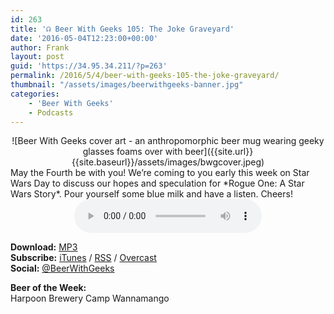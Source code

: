 ```yaml
---
id: 263
title: '☊ Beer With Geeks 105: The Joke Graveyard'
date: '2016-05-04T12:23:00+00:00'
author: Frank
layout: post
guid: 'https://34.95.34.211/?p=263'
permalink: /2016/5/4/beer-with-geeks-105-the-joke-graveyard/
thumbnail: "/assets/images/beerwithgeeks-banner.jpg"
categories:
    - 'Beer With Geeks'
    - Podcasts
---
```

<div markdown="1" style="text-align: center;">
![Beer With Geeks cover art - an anthropomorphic beer mug wearing geeky glasses foams over with beer]({{site.url}}{{site.baseurl}}/assets/images/bwgcover.jpeg)
</div>
May the Fourth be with you! We’re coming to you early this week on Star Wars Day to discuss our hopes and speculation for *Rogue One: A Star Wars Story*. Pour yourself some blue milk and have a listen. Cheers!  

<div markdown="1" style="text-align: center;">  
<audio controls="controls"><source src="http://www.podtrac.com/pts/redirect.mp3/archive.org/download/BWG105/BWG105.mp3" type="audio/mpeg"></source><embed height="80px" width="100px"></embed> Your browser does not support this audio</audio>  
</div>
  
**Download:** [MP3](http://www.podtrac.com/pts/redirect.mp3/archive.org/download/BWG105/BWG105.mp3)  
**Subscribe:** [iTunes](https://itunes.apple.com/us/podcast/beer-with-geeks/id910485914?mt=2) / [RSS](http://feeds.feedburner.com/beerwithgeeks) / [Overcast](https://overcast.fm/itunes910485914/beer-with-geeks-a-geek-pop-culture-podcast)  
**Social:** [@BeerWithGeeks](https://twitter.com/beerwithgeeks)  
  
**Beer of the Week:**   
Harpoon Brewery Camp Wannamango
